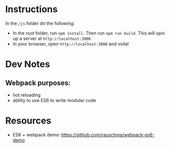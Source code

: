 # Instructions
In the `/js` folder do the following:
- In the root folder, run `npm install`. Then run `npm run build`. This will spin up a server at `http://localhost:3000`
- In your browser, open `http://localhost:3000` and voila!

# Dev Notes
## Webpack purposes:
- hot reloading
- ability to use ES6 to write modular code

# Resources
- ES6 + webpack demo: https://github.com/rauschma/webpack-es6-demo
